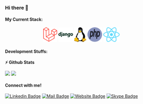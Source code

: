 ### Hi there 👋

<!--
**tohirRaihan/tohirRaihan** is a ✨ _special_ ✨ repository because its `README.md` (this file) appears on your GitHub profile.

Here are some ideas to get you started:

- 🔭 I’m currently working on ...
- 🌱 I’m currently learning ...
- 👯 I’m looking to collaborate on ...
- 🤔 I’m looking for help with ...
- 💬 Ask me about ...
- 📫 How to reach me: ...
- 😄 Pronouns: ...
- ⚡ Fun fact: ...
-->

#### My Current Stack:

<p align="center">
<img height="48" src="assets/images/laravel-original.svg" alt="python"> <img height="48" src="assets/images/django-plain-wordmark.svg" alt="Django"> <img height="48" src="assets/images/linux-original.svg" alt="postgress"> <img style="margin: auto" height="48" width="48" src="assets/images/php.svg" alt="Docker"> <img height="48" src="assets/images/react-original.svg" alt="linux">
</p>

#### Development Stuffs:

<b>⚡ Github Stats</b>

<p float="left">
    <img height="180em" src="https://github-readme-stats.vercel.app/api?username=tohirRaihan&show_icons=true&hide_border=true&&count_private=true&include_all_commits=true" /> 
    <img height="180em" src="https://github-readme-stats.vercel.app/api/top-langs/?username=tohirRaihan&show_icons=true&hide_border=true&layout=compact&langs_count=8"/>
</p>

#### Connect with me!

[![Linkedin Badge](https://img.shields.io/badge/LinkedIn-0077B5?style=for-the-badge&logo=linkedin&logoColor=white)](https://www.linkedin.com/in/tohirraihan/)
[![Mail Badge](https://img.shields.io/badge/Gmail-D14836?style=for-the-badge&logo=gmail&logoColor=white)](mailto:tohir.raihan@gmail.com)
[![Website Badge](https://img.shields.io/badge/website-000000?style=for-the-badge&logo=About.me&logoColor=white)](https://tohirraihan.com)
[![Skype Badge](https://img.shields.io/badge/Skype-00AFF0?style=for-the-badge&logo=skype&logoColor=white)](tohir.raihan)

<!-- [![Behance Badge](https://img.shields.io/badge/Behance-0054F7?style=for-the-badge&logo=behance&logoColor=white)](https://www.behance.net/sumonskys) -->

<!-- [![Binance Badge](https://img.shields.io/badge/Binance-FCD535?style=for-the-badge&logo=binance&logoColor=white)](https://testnet.bscscan.com/token/0x5e97cae83e111dfb14ac26ec0c3640b4258adb16?a=0xbE472Cd92898E1319931bFA713368FA25B9EB7d0) -->
